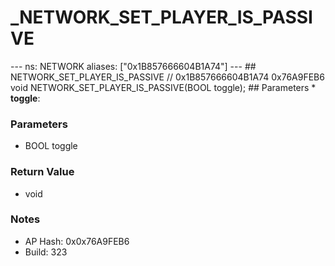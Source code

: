 # _NETWORK_SET_PLAYER_IS_PASSIVE

--- ns: NETWORK aliases: ["0x1B857666604B1A74"] --- ## NETWORK_SET_PLAYER_IS_PASSIVE  // 0x1B857666604B1A74 0x76A9FEB6 void NETWORK_SET_PLAYER_IS_PASSIVE(BOOL toggle);  ## Parameters * **toggle**:

### Parameters
* BOOL toggle

### Return Value
* void

### Notes
* AP Hash: 0x0x76A9FEB6
* Build: 323

